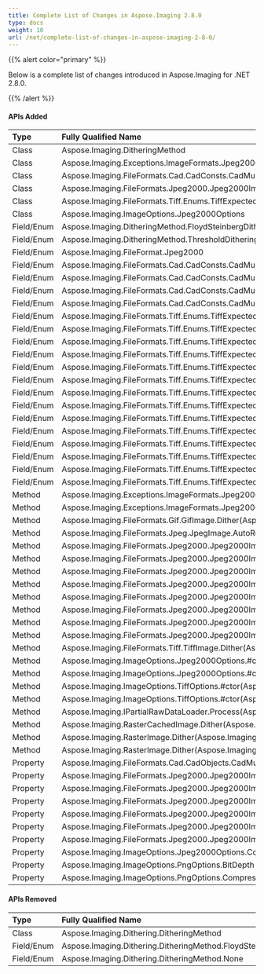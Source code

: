 ```yaml
---
title: Complete List of Changes in Aspose.Imaging 2.8.0
type: docs
weight: 10
url: /net/complete-list-of-changes-in-aspose-imaging-2-8-0/
---
```


{{% alert color="primary" %}} 

Below is a complete list of changes introduced in Aspose.Imaging for .NET 2.8.0.

{{% /alert %}} 
#### **APIs Added**

|**Type** |**Fully Qualified Name** ||
| :- | :- | :- |
|Class |Aspose.Imaging.DitheringMethod||
|Class |Aspose.Imaging.Exceptions.ImageFormats.Jpeg2000Exception||
|Class |Aspose.Imaging.FileFormats.Cad.CadConsts.CadMultiLineFlag||
|Class |Aspose.Imaging.FileFormats.Jpeg2000.Jpeg2000Image||
|Class |Aspose.Imaging.FileFormats.Tiff.Enums.TiffExpectedFormat||
|Class |Aspose.Imaging.ImageOptions.Jpeg2000Options||
|Field/Enum |Aspose.Imaging.DitheringMethod.FloydSteinbergDithering||
|Field/Enum |Aspose.Imaging.DitheringMethod.ThresholdDithering||
|Field/Enum |Aspose.Imaging.FileFormat.Jpeg2000||
|Field/Enum |Aspose.Imaging.FileFormats.Cad.CadConsts.CadMultiLineFlag.Closed||
|Field/Enum |Aspose.Imaging.FileFormats.Cad.CadConsts.CadMultiLineFlag.Suppress_end_caps||
|Field/Enum |Aspose.Imaging.FileFormats.Cad.CadConsts.CadMultiLineFlag.Suppress_start_caps||
|Field/Enum |Aspose.Imaging.FileFormats.Cad.CadConsts.CadMultiLineFlag.Unlocked||
|Field/Enum |Aspose.Imaging.FileFormats.Tiff.Enums.TiffExpectedFormat.Default||
|Field/Enum |Aspose.Imaging.FileFormats.Tiff.Enums.TiffExpectedFormat.TiffCcitRle||
|Field/Enum |Aspose.Imaging.FileFormats.Tiff.Enums.TiffExpectedFormat.TiffCcittFax3||
|Field/Enum |Aspose.Imaging.FileFormats.Tiff.Enums.TiffExpectedFormat.TiffCcittFax4||
|Field/Enum |Aspose.Imaging.FileFormats.Tiff.Enums.TiffExpectedFormat.TiffDeflateBW||
|Field/Enum |Aspose.Imaging.FileFormats.Tiff.Enums.TiffExpectedFormat.TiffDeflateRGB||
|Field/Enum |Aspose.Imaging.FileFormats.Tiff.Enums.TiffExpectedFormat.TiffJpegRGB||
|Field/Enum |Aspose.Imaging.FileFormats.Tiff.Enums.TiffExpectedFormat.TiffJpegYCBCR||
|Field/Enum |Aspose.Imaging.FileFormats.Tiff.Enums.TiffExpectedFormat.TiffLzwBW||
|Field/Enum |Aspose.Imaging.FileFormats.Tiff.Enums.TiffExpectedFormat.TiffLzwRGB||
|Field/Enum |Aspose.Imaging.FileFormats.Tiff.Enums.TiffExpectedFormat.TiffLzwRGBA||
|Field/Enum |Aspose.Imaging.FileFormats.Tiff.Enums.TiffExpectedFormat.TiffNoCompressionBW||
|Field/Enum |Aspose.Imaging.FileFormats.Tiff.Enums.TiffExpectedFormat.TiffNoCompressionRGB||
|Field/Enum |Aspose.Imaging.FileFormats.Tiff.Enums.TiffExpectedFormat.TiffNoCompressionRGBA||
|Method |Aspose.Imaging.Exceptions.ImageFormats.Jpeg2000Exception.#ctor(System.String)||
|Method |Aspose.Imaging.Exceptions.ImageFormats.Jpeg2000Exception.#ctor(System.String,System.Exception)||
|Method |Aspose.Imaging.FileFormats.Gif.GifImage.Dither(Aspose.Imaging.DitheringMethod, System.Int32,Aspose.Imaging.IColorPalette)||
|Method |Aspose.Imaging.FileFormats.Jpeg.JpegImage.AutoRotate||
|Method |Aspose.Imaging.FileFormats.Jpeg2000.Jpeg2000Image.#ctor(Aspose.Imaging.RasterImage)||
|Method |Aspose.Imaging.FileFormats.Jpeg2000.Jpeg2000Image.#ctor(Aspose.Imaging.RasterImage,System.Int32)||
|Method |Aspose.Imaging.FileFormats.Jpeg2000.Jpeg2000Image.#ctor(System.Int32,System.Int32)||
|Method |Aspose.Imaging.FileFormats.Jpeg2000.Jpeg2000Image.#ctor(System.Int32,System.Int32,System.Int32)||
|Method |Aspose.Imaging.FileFormats.Jpeg2000.Jpeg2000Image.#ctor(System.IO.Stream)||
|Method |Aspose.Imaging.FileFormats.Jpeg2000.Jpeg2000Image.#ctor(System.IO.Stream,System.Int32)||
|Method |Aspose.Imaging.FileFormats.Jpeg2000.Jpeg2000Image.#ctor(System.String)||
|Method |Aspose.Imaging.FileFormats.Jpeg2000.Jpeg2000Image.#ctor(System.String,System.Int32)||
|Method |Aspose.Imaging.FileFormats.Tiff.TiffImage.Dither(Aspose.Imaging.DitheringMethod, System.Int32,Aspose.Imaging.IColorPalette)||
|Method |Aspose.Imaging.ImageOptions.Jpeg2000Options.#ctor||
|Method |Aspose.Imaging.ImageOptions.Jpeg2000Options.#ctor(Aspose.Imaging.ImageOptions.Jpeg2000Options)||
|Method |Aspose.Imaging.ImageOptions.TiffOptions.#ctor(Aspose.Imaging.FileFormats.Tiff.Enums.TiffExpectedFormat)||
|Method |Aspose.Imaging.ImageOptions.TiffOptions.#ctor(Aspose.Imaging.FileFormats.Tiff.Enums.TiffExpectedFormat,Aspose.Imaging.FileFormats.Tiff.Enums.TiffByteOrder)||
|Method |Aspose.Imaging.IPartialRawDataLoader.Process(Aspose.Imaging.Rectangle,System.Byte|[],Aspose.Imaging.Point,Aspose.Imaging.Point,Aspose.Imaging.LoadOptions)|
|Method |Aspose.Imaging.RasterCachedImage.Dither(Aspose.Imaging.DitheringMethod, System.Int32,Aspose.Imaging.IColorPalette)||
|Method |Aspose.Imaging.RasterImage.Dither(Aspose.Imaging.DitheringMethod ,System.Int32)||
|Method |Aspose.Imaging.RasterImage.Dither(Aspose.Imaging.DitheringMethod, System.Int32,Aspose.Imaging.IColorPalette)||
|Property |Aspose.Imaging.FileFormats.Cad.CadObjects.CadMultiLine.Flags||
|Property |Aspose.Imaging.FileFormats.Jpeg2000.Jpeg2000Image.BitsPerPixel||
|Property |Aspose.Imaging.FileFormats.Jpeg2000.Jpeg2000Image.Comments||
|Property |Aspose.Imaging.FileFormats.Jpeg2000.Jpeg2000Image.Height||
|Property |Aspose.Imaging.FileFormats.Jpeg2000.Jpeg2000Image.RawDataFormat||
|Property |Aspose.Imaging.FileFormats.Jpeg2000.Jpeg2000Image.RawLineSize||
|Property |Aspose.Imaging.FileFormats.Jpeg2000.Jpeg2000Image.Width||
|Property |Aspose.Imaging.ImageOptions.Jpeg2000Options.Comments||
|Property |Aspose.Imaging.ImageOptions.PngOptions.BitDepth||
|Property |Aspose.Imaging.ImageOptions.PngOptions.CompressionLevel||
#### **APIs Removed**

|**Type** |**Fully Qualified Name** |
| :- | :- |
|Class |Aspose.Imaging.Dithering.DitheringMethod |
|Field/Enum |Aspose.Imaging.Dithering.DitheringMethod.FloydSteinbergDithering|
|Field/Enum |Aspose.Imaging.Dithering.DitheringMethod.None|

